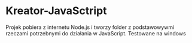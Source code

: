 # Kreator-JavaSctript
Projek pobiera z internetu Node.js i tworzy folder z podstawowywmi rzeczami potrzebnymi do działania w JavaScript. Testowane na windows
